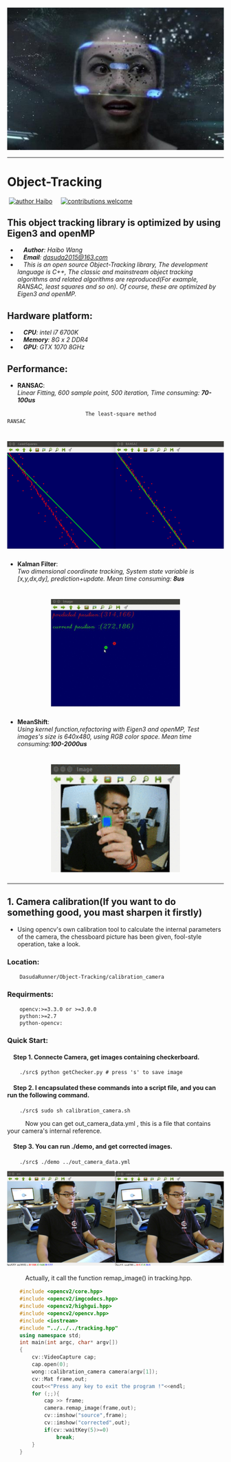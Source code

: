 ![image](https://github.com/DasudaRunner/Object-Tracking/blob/master/icon/icon_big.jpg)<br>
___
# Object-Tracking<br>
&nbsp;[![author Haibo](https://img.shields.io/badge/author-Haibo%20Wong-blue.svg?style=flat)](https://github.com/DasudaRunner/Object-Tracking)&nbsp;&nbsp;&nbsp;&nbsp;
[![contributions welcome](https://img.shields.io/badge/contributions-welcome-brightgreen.svg?style=flat)](https://github.com/dwyl/esta/issues)<br>
## This object tracking library is optimized by using Eigen3 and openMP
- &emsp;***Author**: Haibo Wang*<br>
- &emsp;***Email**: dasuda2015@163.com*
- &emsp;*This is an open source Object-Tracking library, The development language is C++, The classic and mainstream object tracking algorithms and related algorithms are reproduced(For example, RANSAC, least squares and so on). Of course, these are optimized by Eigen3 and openMP.*
## Hardware platform:
- &emsp;***CPU**: intel i7 6700K*<br>
- &emsp;***Memory**: 8G x 2 DDR4*<br>
- &emsp;***GPU**: GTX 1070 8GHz*
## Performance:
- **RANSAC**:<br>
*Linear Fitting, 600 sample point, 500 iteration, Time consuming: **70-100us***<br>

&emsp;&emsp;&emsp;&emsp;&emsp;&emsp;&emsp;&emsp;&emsp;&emsp;&emsp;&emsp;&emsp;`The least-square method` &emsp;&emsp;&emsp;&emsp;&emsp;&emsp;&emsp;&emsp; `RANSAC`
# <div align=center><img width="593" height="250" src="https://github.com/DasudaRunner/Object-Tracking/blob/master/icon/RANSAC.png"/></div>

- **Kalman Filter**:<br>
*Two dimensional coordinate tracking, System state variable is [x,y,dx,dy], prediction+update. Mean time consuming: **8us***<br>

# <div align=center><img width="300" height="250" src="https://github.com/DasudaRunner/Object-Tracking/blob/master/icon/kalman.gif"/></div>

- **MeanShift**:<br>
*Using kernel function,refactoring with Eigen3 and openMP, Test images's size is 640x480, using RGB color space. Mean time consuming:**100-2000us***<br>

# <div align=center><img width="300" height="250" src="https://github.com/DasudaRunner/Object-Tracking/blob/master/icon/meanshift.gif"/></div>

___
## 1. Camera calibration(If you want to do something good, you mast sharpen it firstly)<br>
- Using opencv's own calibration tool to calculate the internal parameters of the camera, the chessboard picture has been given, fool-style operation, take a look.
### Location:<br>
		DasudaRunner/Object-Tracking/calibration_camera
### Requirments:<br>
		opencv:>=3.3.0 or >=3.0.0
		python:>=2.7
		python-opencv:
### Quick Start:<br>
#### &emsp;Step 1. Connecte Camera, get images containing checkerboard.
		./src$ python getChecker.py # press 's' to save image
#### &emsp;Step 2. I encapsulated these commands into a script file, and you can  run the following command.
		./src$ sudo sh calibration_camera.sh
&emsp;&emsp;&emsp;Now you can get out_camera_data.yml , this is a file that contains your camera's internal reference.
#### &emsp;Step 3. You can run ./demo, and get corrected images.
		./src$ ./demo ../out_camera_data.yml
![calibration image](https://github.com/DasudaRunner/Object-Tracking/blob/master/calibration_camera/sample/correcte/corrected.png)<br><br>
&emsp;&emsp;&emsp;Actually, it call the function remap_image() in tracking.hpp.<br>
```cpp
	#include <opencv2/core.hpp>
	#include <opencv2/imgcodecs.hpp>
	#include <opencv2/highgui.hpp>
	#include <opencv2/opencv.hpp>
	#include <iostream>
	#include "../../../tracking.hpp"
	using namespace std;
	int main(int argc, char* argv[])
	{
		cv::VideoCapture cap;
		cap.open(0);
		wong::calibration_camera camera(argv[1]);
		cv::Mat frame,out;
		cout<<"Press any key to exit the program !"<<endl;
		for (;;){
			cap >> frame;
			camera.remap_image(frame,out);
			cv::imshow("source",frame);
			cv::imshow("corrected",out);
			if(cv::waitKey(5)>=0)
				break;
		}
	}
```
